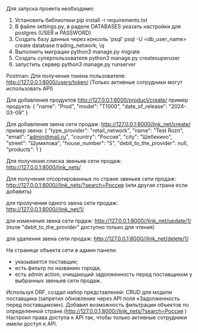 Для запуска проекта необходимо:

1) Установить библиотеки 
pip install -r requirements.txt
2) В файле settings.py, в раделе DATABASES указать настройки для postgres (USER и PASSWORD)
3) Создать базу данных через консоль 'psql'
psql -U <db_user_name>
create database trading_network;
\q
4) Выполнить миграции
python3 manage.py migrate
5) Создать суперпользователя
python3 manage.py createsuperuser
6) запустить сервер
python3 manage.py runserver

Postman:
Для получения токена пользователя:
http://127.0.0.1:8000/users/token/
(Только активные сотрудники могут использовать API)


Для добавления продуктов
http://127.0.0.1:8000/product/create/
пример продукта:
    {
        "name": "Prod",
        "model": "T1000",
        "date_of_release": "2024-03-09"
    }


Для добавления звена сети продаж: 
http://127.0.0.1:8000/link_net/create/
пример звена:
    {
        "type_provider": "retail_network",
        "name": "Test Rozn",
        "email": "admin@mail.ru",
        "country": "Россия",
        "city": "Шебекино",
        "street": "Шумилова",
        "house_number": "5",
        "debit_to_the_provider": null,
        "products": 1
    }


Для получения списка звеньев сети продаж: 
http://127.0.0.1:8000/link_nets/

Для получения отсортированных по стране звеньев сети продаж: 
http://127.0.0.1:8000//link_nets/?search=Россия  (или другая страна если добавить)

для пролучения одного звена сети продаж: 
http://127.0.0.1:8000//link_net/1/

для изменения звена сети прдаж:
http://127.0.0.1:8000//link_net/update/1/
(поле "debit_to_the_provider" доступно только для чтения)

для удаления звена сети продаж:
http://127.0.0.1:8000//link_net/delete/1/


На странице объекта сети в админ панели:
- указывается поставщик;
- есть фильтр по названию города;
- есть admin action, очищающий задолженность перед поставщиком у выбранных звеньев сети продаж.

Используя DRF, создал набор представлений:
CRUD для модели поставщика (запретил обновление через API поля «Задолженность перед поставщиком»).
Добавил возможность фильтрации объектов по определенной стране.(http://127.0.0.1:8000//link_nets/?search=Россия )
Настроил права доступа к API так, чтобы только активные сотрудники имели доступ к API.

